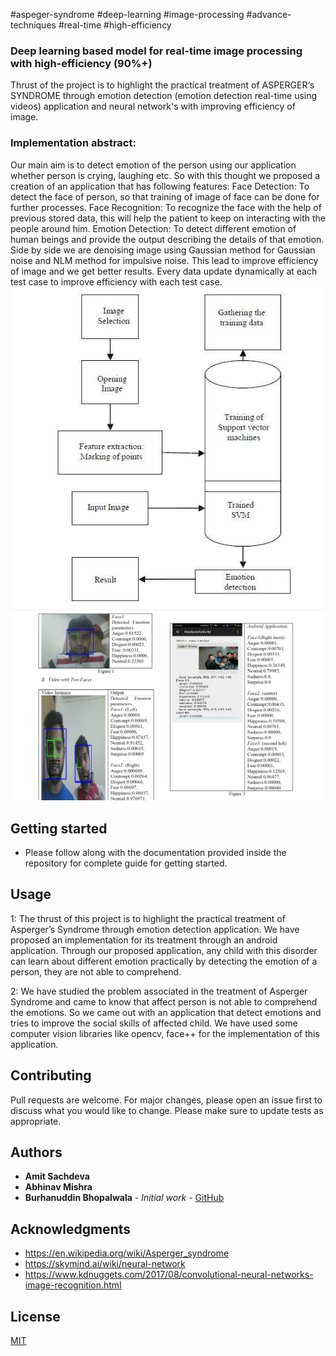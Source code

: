 #aspeger-syndrome #deep-learning #image-processing #advance-techniques #real-time #high-efficiency

### Deep learning based model for real-time image processing with high-efficiency (90%+)

Thrust of the project is to highlight the practical treatment of ASPERGER‘s SYNDROME through emotion detection (emotion detection real-time using videos) application and neural network's with improving efficiency of image.

### Implementation abstract:

Our main aim is to detect emotion of the person using our application whether person is crying, laughing etc. So with this thought we proposed a creation of an application that has following features: Face Detection: To detect the face of person, so that training of image of face can be done for further processes. Face Recognition: To recognize the face with the help of previous stored data, this will help the patient to keep on interacting with the people around him. Emotion Detection: To detect different emotion of human beings and provide the output describing the details of that emotion. Side by side we are denoising image using Gaussian method for Gaussian noise and NLM method for impulsive noise. This lead to improve efficiency of image and we get better results. Every data update dynamically at each test case to improve efficiency with each test case.
![ScreenShot](/images/i1.jpg)
![ScreenShot](/images/i2.png)

## Getting started

-   Please follow along with the documentation provided inside the repository for complete guide for getting started.

## Usage

1: The thrust of this project is to highlight the practical treatment of Asperger’s Syndrome through emotion detection application. We have proposed an implementation for its treatment through an android application. Through our proposed application, any child with this disorder can learn about different emotion practically by detecting the emotion of a person, they are not able to comprehend.

2: We have studied the problem associated in the treatment of Asperger Syndrome and came to know that affect person is not able to comprehend the emotions. So we came out with an application that detect emotions and tries to improve the social skills of affected child. We have used some computer vision libraries like opencv, face++ for the implementation of this application.

## Contributing

Pull requests are welcome. For major changes, please open an issue first to discuss what you would like to change. Please make sure to update tests as appropriate.

## Authors

-   **Amit Sachdeva**
-   **Abhinav Mishra**
-   **Burhanuddin Bhopalwala** - _Initial work_ - [GitHub](https://github.com/burhanuddinbhopalwala)

## Acknowledgments

-   https://en.wikipedia.org/wiki/Asperger_syndrome
-   https://skymind.ai/wiki/neural-network
-   https://www.kdnuggets.com/2017/08/convolutional-neural-networks-image-recognition.html

## License

[MIT](https://choosealicense.com/licenses/mit/)

